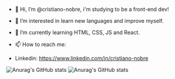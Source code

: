 - 👋 Hi, I’m @cristiano-nobre, i'm studying to be a front-end dev!
- 👀 I’m interested in learn new languages and improve myself.
- 🌱 I’m currently learning HTML, CSS, JS and React.

- 📫 How to reach me:
-  Linkedin: https://www.linkedin.com/in/cristiano-nobre

![Anurag's GitHub stats](https://github-readme-stats.vercel.app/api?username=cristiano-nobre&show_icons=true)
![Anurag's GitHub stats](https://github-readme-stats.vercel.app/api?username=cristiano-nobre&show_icons=true&theme=dracula)
<!---
cristiano-nobre/cristiano-nobre is a ✨ special ✨ repository because its `README.md` (this file) appears on your GitHub profile.
You can click the Preview link to take a look at your changes.
--->
